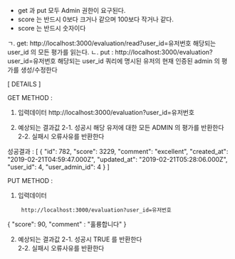 
* get 과 put 모두 Admin 권한이 요구된다.
* score 는 반드시 0보다 크거나 같으며  100보다 작거나 같다.
* score 는 반드시 숫자이다

ㄱ. get:  http://localhost:3000/evaluation/read?user_id=유저번호
                해당되는 user_id 의 모든 평가를 읽는다.
ㄴ. put : http://localhost:3000/evaluation?user_id=유저번호
                해당되는 user_id 쿼리에 명시된 유저의 현재 인증된 admin 의 평가를 생성/수정한다 

[ DETAILS ]

GET METHOD : 
          

1. 입력데이터
        http://localhost:3000/evaluation?user_id=유저번호

2. 예상되는 결과값
    2-1. 성공시 
            해당 유저에 대한 모든 ADMIN 의 평가를 반환한다
    2-2. 실패시
            오류사유를 반환한다        

 성공결과 : 
[
    {
        "id": 782,
        "score": 3229,
        "comment": "excellent",
        "created_at": "2019-02-21T04:59:47.000Z",
        "updated_at": "2019-02-21T05:28:06.000Z",
        "user_id": 4,
        "user_admin_id": 4
    }
]

PUT METHOD : 

1. 입력데이터

        http://localhost:3000/evaluation?user_id=유저번호

{
        "score": 90,
        "comment" : "훌륭합니다"
}


2. 예상되는 결과값
    2-1. 성공시 
            TRUE 를 반환한다                
    2-2. 실패시
            오류사유를 반환한다        
